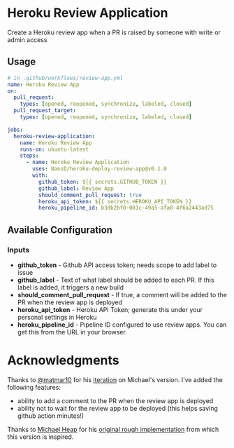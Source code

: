 # Heroku Review Application

Create a Heroku review app when a PR is raised by someone with write or admin access

## Usage

```yaml
# in .github/workflows/review-app.yml
name: Heroku Review App
on:
  pull_request:
    types: [opened, reopened, synchronize, labeled, closed]
  pull_request_target:
    types: [opened, reopened, synchronize, labeled, closed]

jobs:
  heroku-review-application:
    name: Heroku Review App
    runs-on: ubuntu-latest
    steps:
      - name: Heroku Review Application
        uses: NansD/heroku-deploy-review-app@v0.1.0
        with:
          github_token: ${{ secrets.GITHUB_TOKEN }}
          github_label: Review App
          should_comment_pull_request: true
          heroku_api_token: ${{ secrets.HEROKU_API_TOKEN }}
          heroku_pipeline_id: b3db2bf0-081c-49a5-afa8-4f6a2443ad75
```

## Available Configuration

### Inputs

- **github_token** - Github API access token; needs scope to add label to issue
- **github_label** - Text of what label should be added to each PR. If this label is added, it triggers a new build
- **should_comment_pull_request** - If true, a comment will be added to the PR when the review app is deployed
- **heroku_api_token** - Heroku API Token; generate this under your personal settings in Heroku
- **heroku_pipeline_id** - Pipeline ID configured to use review apps. You can get this from the URL in your browser.

# Acknowledgments

Thanks to [@matmar10](https://github.com/matmar10) for his [iteration](https://github.com/matmar10/heroku-review-app) on Michael's version. I've added the following features:
- ability to add a comment to the PR when the review app is deployed
- ability not to wait for the review app to be deployed (this helps saving github action minutes!)

Thanks to [Michael Heap](https://github.com/mheap) for his [original rough implementation](https://github.com/mheap/github-action-pr-heroku-review-app) from which this version is inspired.
